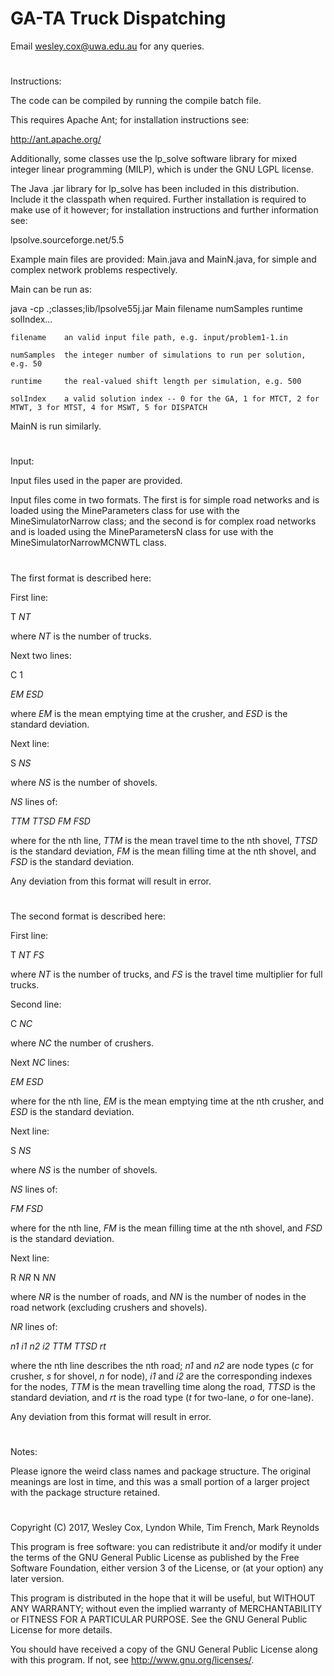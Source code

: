 # GA-TA Truck Dispatching

Email wesley.cox@uwa.edu.au for any queries.
#
Instructions:

The code can be compiled by running the compile batch file.

This requires Apache Ant; for installation instructions see:

http://ant.apache.org/

Additionally, some classes use the lp_solve software library for mixed integer linear programming (MILP), which is under the GNU LGPL license. 

The Java .jar library for lp_solve has been included in this distribution. Include it the classpath when required. Further installation is required to make use of it however; for installation instructions and further information see:

lpsolve.sourceforge.net/5.5

Example main files are provided: Main.java and MainN.java, for simple and complex network problems respectively.

Main can be run as:

java -cp .;classes;lib/lpsolve55j.jar Main filename numSamples runtime solIndex...

	filename	an valid input file path, e.g. input/problem1-1.in

	numSamples	the integer number of simulations to run per solution, e.g. 50

	runtime		the real-valued shift length per simulation, e.g. 500

	solIndex	a valid solution index -- 0 for the GA, 1 for MTCT, 2 for MTWT, 3 for MTST, 4 for MSWT, 5 for DISPATCH

MainN is run similarly.
#
Input:

Input files used in the paper are provided. 

Input files come in two formats. The first is for simple road networks and is loaded using the MineParameters class for use with the MineSimulatorNarrow class; and the second is for complex road networks and is loaded using the MineParametersN class for use with the MineSimulatorNarrowMCNWTL class.
#
The first format is described here:

First line:

T _NT_

where _NT_ is the number of trucks.

Next two lines:

C 1

_EM ESD_

where _EM_ is the mean emptying time at the crusher, and _ESD_ is the standard deviation.

Next line:

S _NS_

where _NS_ is the number of shovels.

_NS_ lines of:

_TTM TTSD FM FSD_

where for the nth line, _TTM_ is the mean travel time to the nth shovel, _TTSD_ is the standard deviation, _FM_ is the mean filling time at the nth shovel, and _FSD_ is the standard deviation.

Any deviation from this format will result in error.
#
The second format is described here:

First line:

T _NT FS_

where _NT_ is the number of trucks, and _FS_ is the travel time multiplier for full trucks.

Second line:

C _NC_

where _NC_ the number of crushers.

Next _NC_ lines:

_EM ESD_

where for the nth line, _EM_ is the mean emptying time at the nth crusher, and _ESD_ is the standard deviation.

Next line:

S _NS_

where _NS_ is the number of shovels.

_NS_ lines of:

_FM FSD_

where for the nth line, _FM_ is the mean filling time at the nth shovel, and _FSD_ is the standard deviation.

Next line:

R _NR_ N _NN_

where _NR_ is the number of roads, and _NN_ is the number of nodes in the road network (excluding crushers and shovels).

_NR_ lines of:

_n1 i1 n2 i2 TTM TTSD rt_

where the nth line describes the nth road; _n1_ and _n2_ are node types (_c_ for crusher, _s_ for shovel, _n_ for node), _i1_ and _i2_ are the corresponding indexes for the nodes, _TTM_ is the mean travelling time along the road, _TTSD_ is the standard deviation, and _rt_ is the road type (_t_ for two-lane, _o_ for one-lane).

Any deviation from this format will result in error.
#
Notes:

Please ignore the weird class names and package structure. The original meanings are lost in time, and this was a small portion of a larger project with the package structure retained.
#
Copyright (C) 2017,  Wesley Cox, Lyndon While, Tim French, Mark Reynolds

This program is free software: you can redistribute it and/or modify it under the terms of the GNU General Public License as published by the Free Software Foundation, either version 3 of the License, or (at your option) any later version.

This program is distributed in the hope that it will be useful, but WITHOUT ANY WARRANTY; without even the implied warranty of MERCHANTABILITY or FITNESS FOR A PARTICULAR PURPOSE.  See the GNU General Public License for more details.

You should have received a copy of the GNU General Public License along with this program.  If not, see <http://www.gnu.org/licenses/>.
